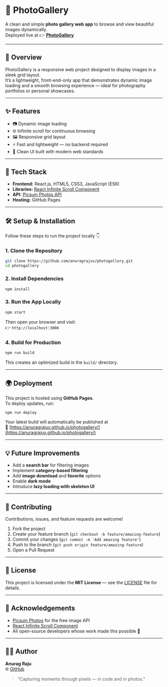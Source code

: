 # 📸 PhotoGallery

A clean and simple **photo gallery web app** to browse and view beautiful images dynamically.  
Deployed live at 👉 [**PhotoGallery**](https://anuragrajuv.github.io/photogallery/)

---

## 🚀 Overview

PhotoGallery is a responsive web project designed to display images in a sleek grid layout.  
It’s a lightweight, front-end-only app that demonstrates dynamic image loading and a smooth browsing experience — ideal for photography portfolios or personal showcases.

---

## ✨ Features

- 📷 Dynamic image loading  
- 🌐 Infinite scroll for continuous browsing  
- 🖼️ Responsive grid layout  
- ⚡ Fast and lightweight — no backend required  
- 🎨 Clean UI built with modern web standards  

---

## 🧠 Tech Stack

- **Frontend:** React.js, HTML5, CSS3, JavaScript (ES6)  
- **Libraries:** [React Infinite Scroll Component](https://www.npmjs.com/package/react-infinite-scroll-component)  
- **API:** [Picsum Photos API](https://picsum.photos/)  
- **Hosting:** GitHub Pages  

---

## 🛠️ Setup & Installation

Follow these steps to run the project locally 👇

### 1. Clone the Repository
```bash
git clone https://github.com/anuragrajuv/photogallery.git
cd photogallery
```

### 2. Install Dependencies
```bash
npm install
```

### 3. Run the App Locally
```bash
npm start
```
Then open your browser and visit:  
👉 `http://localhost:3000`

### 4. Build for Production
```bash
npm run build
```
This creates an optimized build in the `build/` directory.

---

## 🌍 Deployment

This project is hosted using **GitHub Pages**.  
To deploy updates, run:

```bash
npm run deploy
```
Your latest build will automatically be published at  
🔗 [https://anuragrajuv.github.io/photogallery/](https://anuragrajuv.github.io/photogallery/)

---

## 💡 Future Improvements

- Add a **search bar** for filtering images  
- Implement **category-based filtering**  
- Add **image download** and **favorite** options  
- Enable **dark mode**  
- Introduce **lazy loading with skeleton UI**

---

## 🤝 Contributing

Contributions, issues, and feature requests are welcome!  

1. Fork the project  
2. Create your feature branch (`git checkout -b feature/amazing-feature`)  
3. Commit your changes (`git commit -m 'Add amazing feature'`)  
4. Push to the branch (`git push origin feature/amazing-feature`)  
5. Open a Pull Request  

---

## 🧾 License

This project is licensed under the **MIT License** — see the [LICENSE](LICENSE) file for details.

---

## 🙌 Acknowledgements

- [Picsum Photos](https://picsum.photos/) for the free image API  
- [React Infinite Scroll Component](https://www.npmjs.com/package/react-infinite-scroll-component)  
- All open-source developers whose work made this possible 💙  

---

## 👨‍💻 Author

**Anurag Raju**  
🌐 [GitHub](https://github.com/anuragrajuv)  

> “Capturing moments through pixels — in code and in photos.”  
